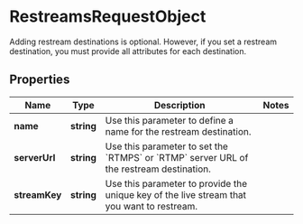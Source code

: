 
# RestreamsRequestObject

Adding restream destinations is optional. However, if you set a restream destination, you must provide all attributes for each destination.
## Properties

Name | Type | Description | Notes
------------ | ------------- | ------------- | -------------
**name** | **string** | Use this parameter to define a name for the restream destination. | 
**serverUrl** | **string** | Use this parameter to set the &#x60;RTMPS&#x60; or &#x60;RTMP&#x60; server URL of the restream destination. | 
**streamKey** | **string** | Use this parameter to provide the unique key of the live stream that you want to restream. | 



